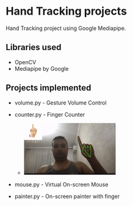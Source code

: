 # Hand Tracking projects 
Hand Tracking project using Google Mediapipe.

## Libraries used 
- OpenCV
- Mediapipe by Google

## Projects implemented 
- volume.py - Gesture Volume Control
- counter.py - Finger Counter 

    - ![counter](img/gifs/counter.gif)

- mouse.py - Virtual On-screen Mouse 
- painter.py - On-screen painter with finger  

